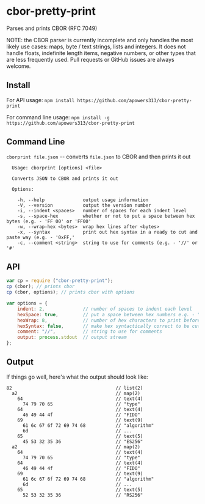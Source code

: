 # cbor-pretty-print
Parses and prints CBOR (RFC 7049)

NOTE: the CBOR parser is currently incomplete and only handles the most likely use cases: maps, byte / text strings, lists and integers. It does not handle floats, indefinite length items, negative numbers, or other types that are less frequently used. Pull requests or GitHub issues are always welcome.

## Install
For API usage:
`npm install https://github.com/apowers313/cbor-pretty-print`

For command line usage:
`npm install -g https://github.com/apowers313/cbor-pretty-print`

## Command Line
`cborprint file.json` -- converts `file.json` to CBOR and then prints it out

``` 
  Usage: cborprint [options] <file>

  Converts JSON to CBOR and prints it out

  Options:

    -h, --help              output usage information
    -V, --version           output the version number
    -i, --indent <spaces>   number of spaces for each indent level
    -s, --space-hex         whether or not to put a space between hex bytes (e.g. - 'FF 00' or 'FF00'
    -w, --wrap-hex <bytes>  wrap hex lines after <bytes>
    -x, --syntax            print out hex syntax in a ready to cut and paste way (e.g. - '0xFF,'
    -c, --comment <string>  string to use for comments (e.g. - '//' or '#'
```

## API
``` js
var cp = require ("cbor-pretty-print");
cp (cbor); // prints cbor
cp (cbor, options); // prints cbor with options

var options = {
    indent: 2,              // number of spaces to indent each level
    hexSpace: true,         // put a space between hex numbers e.g. - "FF 00" instead of "FF00"
    hexWrap: 8,             // number of hex characters to print before line wrapping
    hexSyntax: false,       // make hex syntactically correct to be cut-and-paste ready: "0xFF, "
    comment: "//",          // string to use for comments
    output: process.stdout  // output stream
};
```

## Output
If things go well, here's what the output should look like:
```
82                                      // list(2)
  a2                                    // map(2)
    64                                  // text(4)
      74 79 70 65                       // "type"
    64                                  // text(4)
      46 49 44 4f                       // "FIDO"
    69                                  // text(9)
      61 6c 67 6f 72 69 74 68           // "algorithm"
      6d                                // ...
    65                                  // text(5)
      45 53 32 35 36                    // "ES256"
  a2                                    // map(2)
    64                                  // text(4)
      74 79 70 65                       // "type"
    64                                  // text(4)
      46 49 44 4f                       // "FIDO"
    69                                  // text(9)
      61 6c 67 6f 72 69 74 68           // "algorithm"
      6d                                // ...
    65                                  // text(5)
      52 53 32 35 36                    // "RS256"
```